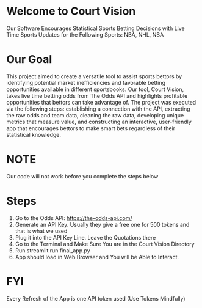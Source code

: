 # Welcome to Court Vision
Our Software Encourages Statistical Sports Betting Decisions with Live Time Sports Updates for the Following Sports: NBA, NHL, NBA

# Our Goal
This project aimed to create a versatile tool to assist sports bettors by identifying potential market inefficiencies and favorable betting opportunities available in different sportsbooks. Our tool, Court Vision, takes live time betting odds from The Odds API and highlights profitable opportunities that bettors can take advantage of. The project was executed via the following steps: establishing a connection with the API, extracting the raw odds and team data, cleaning the raw data, developing unique metrics that measure value, and constructing an interactive, user-friendly app that encourages bettors to make smart bets regardless of their statistical knowledge. 

# NOTE
Our code will not work before you complete the steps below

# Steps
1. Go to the Odds API: https://the-odds-api.com/
2. Generate an API Key. Usually they give a free one for 500 tokens and that is what we used
3. Plug it into the API Key Line. Leave the Quotations there
4. Go to the Terminal and Make Sure You are in the Court Vision Directory
5. Run streamlit run final_app.py
6. App should load in Web Browser and You will be Able to Interact.


# FYI
Every Refresh of the App is one API token used (Use Tokens Mindfully)
